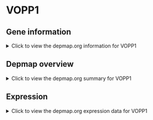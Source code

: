 <h1>VOPP1</h1>

<h2>Gene information</h2>
<details>
  <summary>Click to view the depmap.org information for VOPP1</summary>
  <p><a href="https://depmap.org/portal/gene/VOPP1?tab=about" target="_BLANK">Open page in a new tab...</a></p>
  <iframe src="https://depmap.org/portal/gene/VOPP1?tab=about" style="border:none;width:100%;height:800px"></iframe>
</details>

<h2>Depmap overview</h2>
<details>
  <summary>Click to view the depmap.org summary for VOPP1</summary>
  <p><a href="https://depmap.org/portal/gene/VOPP1?tab=overview" target="_BLANK">Open page in a new tab...</a></p>
  <iframe src="https://depmap.org/portal/gene/VOPP1?tab=overview" style="border:none;width:100%;height:800px"></iframe>
</details>

<h2>Expression</h2>
<details>
  <summary>Click to view the depmap.org expression data for VOPP1</summary>
  <p><a href="https://depmap.org/portal/gene/VOPP1?tab=characterization" target="_BLANK">Open page in a new tab...</a></p>
  <iframe src="https://depmap.org/portal/gene/VOPP1?tab=characterization" style="border:none;width:100%;height:800px"></iframe>
</details>


<!--
<h2>Reactome Pathway diagram</h2>
<details>
  <summary>Click to view the Reactome pathway for VOPP1</summary>
  <p><a href="PURL" target="_BLANK">Open page in a new tab...</a></p>
  PNAME
</details>
-->



